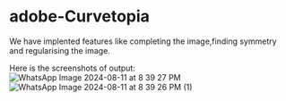 # adobe-Curvetopia 
We have implented features like completing the image,finding symmetry and regularising the image.

Here is the screenshots of output:
![WhatsApp Image 2024-08-11 at 8 39 27 PM](https://github.com/user-attachments/assets/7e9d966a-8f33-43ea-aa39-ab5eb5426152)
![WhatsApp Image 2024-08-11 at 8 39 26 PM (1)](https://github.com/user-attachments/assets/f3a71fe8-83eb-4d48-bf94-44d64ffa53d7)


